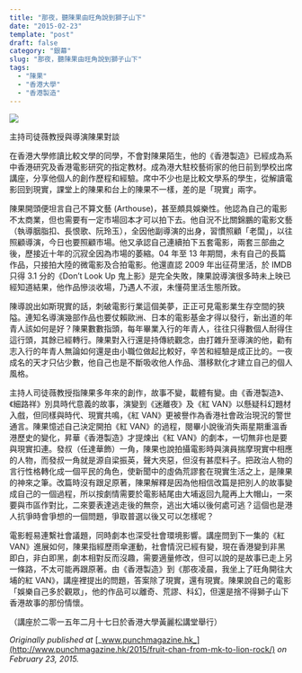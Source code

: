 ```yaml
---
title: "那夜，聽陳果由旺角說到獅子山下"
date: "2015-02-23"
template: "post"
draft: false
category: "銀幕"
slug: "那夜，聽陳果由旺角說到獅子山下"
tags:
  - "陳果"
  - "香港大學"
  - "香港製造"
---
```


![](images/8f7e4-1wnvcmoztdh02idx__iblmg.jpeg)

主持司徒薇教授與導演陳果對談

在香港大學修讀比較文學的同學，不會對陳果陌生，他的《香港製造》已經成為系中香港研究及香港電影研究的指定教材。成為港大駐校藝術家的他日前到學校出席講座，分享他個人的創作歷程和經驗。席中不少也是比較文學系的學生，從解讀電影回到現實，課堂上的陳果和台上的陳果不一樣，差的是「現實」兩字。

陳果開頭便坦言自己不算文藝 (Arthouse)，甚至頗具娛樂性。他認為自己的電影不太商業，但也需要有一定市場回本才可以拍下去。他自況不比關錦鵬的電影文藝（執導胭脂扣、長恨歌、阮玲玉），全因他副導演的出身，習慣照顧「老闆」，以往照顧導演，今日也要照顧市場。他又承認自己連續拍下五套電影，兩套三部曲之後，歷接近十年的沉寂全因為市場的萎縮。04 年至 13 年期間，未有自己的長篇作品，只接拍大陸的微電影及合拍電影。他還直認 2009 年出征荷里活，於 IMDB 只得 3.1 分的《Don’t Look Up 鬼上影》是完全失敗，陳果說導演很多時未上映已經知道結果，他作品慘淡收場，乃遇人不淑，未懂荷里活生態所致。

陳導說出如斯現實的話，刺破電影行業這個美夢，正正可見電影業生存空間的狹隘。連知名導演幾部作品也要仗賴歐洲、日本的電影基金才得以發行，新出道的年青人該如何是好？陳果數數指頭，每年畢業入行的年青人，往往只得數個人耐得住這行頭，其餘已經轉行。陳果對入行還是持傳統觀念，由打雜升至導演的他，勸有志入行的年青人無論如何還是由小職位做起比較好，辛苦和經驗是成正比的。一夜成名的天才只佔少數，他自己也是不斷吸收他人作品、潛移默化才建立自己的個人風格。

主持人司徒薇教授指陳果多年來的創作，故事不變，載體有變。由《香港製造》、《細路祥》別具時代意義的故事，演變到《迷離夜》及《紅 VAN》以懸疑科幻題材入戲，但同樣與時代、現實共鳴，《紅 VAN》更被譽作為香港社會政治現況的警世通言。陳果憶述自己決定開拍《紅 VAN》的過程，閱畢小說後消失兩星期重溫香港歷史的變化，昇華《香港製造》才提煉出《紅 VAN》的劇本，一切無非也是要與現實扣連。發叔（任達華飾）一角，陳果也說拍攝電影時與演員揣摩現實中相應的人物，而發叔一角就是源自梁振英，聲大夾惡，但沒有甚麼料子。把政治人物的言行性格轉化成一個平民的角色，使新聞中的虛偽荒謬套在現實生活之上，是陳果的神來之筆。改篇時沒有跟足原著，陳果解釋是因為他相信改篇是把別人的故事變成自己的一個過程，所以按劇情需要於電影結尾由大埔返回九龍再上大帽山，一來要與市區作對比，二來要表達逃走後的無奈，逃出大埔以後何處可逃？這個也是港人抗爭時會爭想的一個問題，爭取普選以後又可以怎樣呢？

電影輕易連繫社會議題，同時劇本也深受社會環境影響。講座問到下一集的《紅 VAN》進展如何，陳果指經歷雨傘運動，社會情況已經有變，現在香港變到非黑即白，非白即黑，劇本相對反而沒趣，需要適量修改，但可以說的是故事已走上另一條路，不太可能再跟原著。由《香港製造》到《那夜凌晨，我坐上了旺角開往大埔的紅 VAN》，講座裡提出的問題，答案除了現實，還有現實。陳果說自己的電影「娛樂自己多於觀眾」，他的作品可以離奇、荒謬、科幻，但還是捨不得獅子山下香港故事的那份情懷。

（講座於二零一五年二月十七日於香港大學黃麗松講堂舉行）

_Originally published at_ [_www.punchmagazine.hk_](http://www.punchmagazine.hk/2015/fruit-chan-from-mk-to-lion-rock/) _on February 23, 2015._
